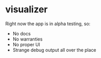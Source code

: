 # visualizer

Right now the app is in alpha testing, so:
* No docs
* No warranties
* No proper UI
* Strange debug output all over the place